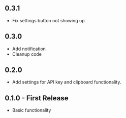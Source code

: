 ## 0.3.1
* Fix settings button not showing up

## 0.3.0
* Add notification
* Cleanup code

## 0.2.0
* Add settings for API key and clipboard functionality.

## 0.1.0 - First Release
* Basic functionality
